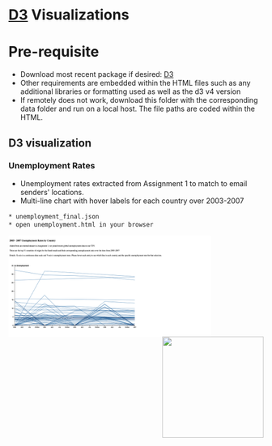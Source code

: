 [D3](https://d3js.org/) Visualizations
===



Pre-requisite
===
- Download most recent package if desired: [D3](https://d3js.org)
- Other requirements are embedded within the HTML files such as any additional libraries or formatting used as well as the d3 v4 version
- If remotely does not work, download this folder with the corresponding data folder and run on a local host. The file paths are coded within the HTML.


D3 visualization
----------------

### Unemployment Rates
- Unemployment rates extracted from Assignment 1 to match to email senders' locations.
- Multi-line chart with hover labels for each country over 2003-2007
```
* unemployment_final.json
* open unemployment.html in your browser
```


<img src="https://github.com/mthompson64/DSCI550_Assignment3/blob/main/d3/unemployment.png" width = "400px" height = "200px" style = "float:left">
<img src="https://github.com/dongnizh/tika-img-similarity/blob/refactor/snapshots/interactive-cluster.png" width = "200px" height = "200px" style = "float:right">







